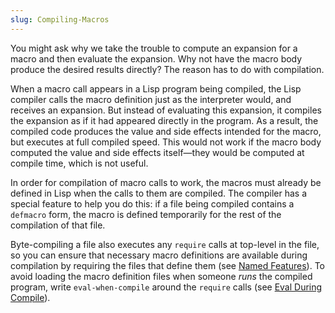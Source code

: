 ```yaml
---
slug: Compiling-Macros
---
```


You might ask why we take the trouble to compute an expansion for a macro and then evaluate the expansion. Why not have the macro body produce the desired results directly? The reason has to do with compilation.

When a macro call appears in a Lisp program being compiled, the Lisp compiler calls the macro definition just as the interpreter would, and receives an expansion. But instead of evaluating this expansion, it compiles the expansion as if it had appeared directly in the program. As a result, the compiled code produces the value and side effects intended for the macro, but executes at full compiled speed. This would not work if the macro body computed the value and side effects itself—they would be computed at compile time, which is not useful.

In order for compilation of macro calls to work, the macros must already be defined in Lisp when the calls to them are compiled. The compiler has a special feature to help you do this: if a file being compiled contains a `defmacro` form, the macro is defined temporarily for the rest of the compilation of that file.

Byte-compiling a file also executes any `require` calls at top-level in the file, so you can ensure that necessary macro definitions are available during compilation by requiring the files that define them (see [Named Features](/docs/elisp/Named-Features)). To avoid loading the macro definition files when someone *runs* the compiled program, write `eval-when-compile` around the `require` calls (see [Eval During Compile](/docs/elisp/Eval-During-Compile)).

